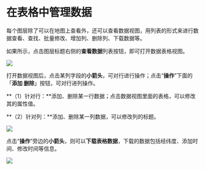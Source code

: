 # 在表格中管理数据

每个图层除了可以在地图上查看外，还可以查看数据视图，用列表的形式来进行数据查看、查找、批量修改、增加列、删除列、下载数据等。

如果所示，点击图层标题右侧的**查看数据**列表按钮，即可打开数据表格视图。

![](http://pic.dituwuyou.com/map%2Fpicture%2F%E6%95%B0%E6%8D%AE%E8%A7%86%E5%9B%BE1.png)

打开数据视图后，点击某列字段的**小箭头**，可对行进行操作；点击“**操作**”下面的「**添加 删除**」按钮，可对行进列操作。

**（1）针对行：**添加、删除某一行数据；点击数据视图里面的表格，可以修改其的属性值。

**（2）针对列：**添加、删除某一列数据，可以修改列的标题。

![](http://pic.dituwuyou.com/map%2Fpicture%2F%E6%95%B0%E6%8D%AE%E5%9C%B0%E5%9B%BE24.jpg)

点击“**操作**”旁边的**小箭头**，则可以**下载表格数据**，下载的数据包括经纬度、添加时间、修改时间等信息。

![](http://pic.dituwuyou.com/map%2Fpicture%2F%E6%95%B0%E6%8D%AE%E5%9C%B0%E5%9B%BEdown.png)
